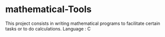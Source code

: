 # mathematical-Tools
This project consists in writing mathematical programs  to facilitate certain tasks or to do calculations. Language : C
